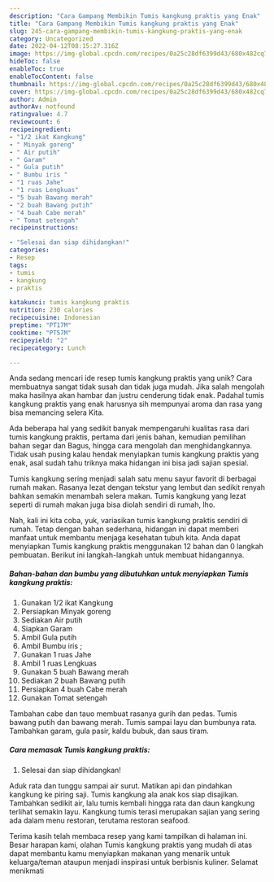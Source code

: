 ```yaml
---
description: "Cara Gampang Membikin Tumis kangkung praktis yang Enak"
title: "Cara Gampang Membikin Tumis kangkung praktis yang Enak"
slug: 245-cara-gampang-membikin-tumis-kangkung-praktis-yang-enak
category: Uncategorized
date: 2022-04-12T08:15:27.316Z
image: https://img-global.cpcdn.com/recipes/0a25c28df6399d43/680x482cq70/tumis-kangkung-praktis-foto-resep-utama.jpg
hideToc: false
enableToc: true
enableTocContent: false
thumbnail: https://img-global.cpcdn.com/recipes/0a25c28df6399d43/680x482cq70/tumis-kangkung-praktis-foto-resep-utama.jpg
cover: https://img-global.cpcdn.com/recipes/0a25c28df6399d43/680x482cq70/tumis-kangkung-praktis-foto-resep-utama.jpg
author: Admin
authorAv: notfound
ratingvalue: 4.7
reviewcount: 6
recipeingredient:
- "1/2 ikat Kangkung"
- " Minyak goreng"
- " Air putih"
- " Garam"
- " Gula putih"
- " Bumbu iris "
- "1 ruas Jahe"
- "1 ruas Lengkuas"
- "5 buah Bawang merah"
- "2 buah Bawang putih"
- "4 buah Cabe merah"
- " Tomat setengah"
recipeinstructions:

- "Selesai dan siap dihidangkan!"
categories:
- Resep
tags:
- tumis
- kangkung
- praktis

katakunci: tumis kangkung praktis 
nutrition: 230 calories
recipecuisine: Indonesian
preptime: "PT17M"
cooktime: "PT57M"
recipeyield: "2"
recipecategory: Lunch

---
```





Anda sedang mencari ide resep tumis kangkung praktis yang unik? Cara membuatnya sangat tidak susah dan tidak juga mudah. Jika salah mengolah maka hasilnya akan hambar dan justru cenderung tidak enak. Padahal tumis kangkung praktis yang enak harusnya sih mempunyai aroma dan rasa yang bisa memancing selera Kita.





Ada beberapa hal yang sedikit banyak mempengaruhi kualitas rasa dari tumis kangkung praktis, pertama dari jenis bahan, kemudian pemilihan bahan segar dan Bagus, hingga cara mengolah dan menghidangkannya. Tidak usah pusing kalau hendak menyiapkan tumis kangkung praktis yang enak,      asal sudah tahu triknya maka hidangan ini bisa jadi sajian spesial.














Tumis kangkung sering menjadi salah satu menu sayur favorit di berbagai rumah makan. Rasanya lezat dengan tekstur yang lembut dan sedikit renyah bahkan semakin menambah selera makan. Tumis kangkung yang lezat seperti di rumah makan juga bisa diolah sendiri di rumah, lho.






Nah, kali ini kita coba, yuk, variasikan tumis kangkung praktis sendiri di rumah. Tetap dengan bahan sederhana, hidangan ini dapat memberi manfaat untuk membantu menjaga kesehatan tubuh kita. Anda dapat menyiapkan Tumis kangkung praktis menggunakan 12 bahan dan 0 langkah pembuatan. Berikut ini langkah-langkah untuk membuat hidangannya.

<!--inarticleads1-->

##### Bahan-bahan dan bumbu yang dibutuhkan untuk menyiapkan Tumis kangkung praktis:

1. Gunakan 1/2 ikat Kangkung
1. Persiapkan  Minyak goreng
1. Sediakan  Air putih
1. Siapkan  Garam
1. Ambil  Gula putih
1. Ambil  Bumbu iris ;
1. Gunakan 1 ruas Jahe
1. Ambil 1 ruas Lengkuas
1. Gunakan 5 buah Bawang merah
1. Sediakan 2 buah Bawang putih
1. Persiapkan 4 buah Cabe merah
1. Gunakan  Tomat setengah


Tambahan cabe dan tauo membuat rasanya gurih dan pedas. Tumis bawang putih dan bawang merah. Tumis sampai layu dan bumbunya rata. Tambahkan garam, gula pasir, kaldu bubuk, dan saus tiram. 

<!--inarticleads2-->

##### Cara memasak Tumis kangkung praktis:


1. Selesai dan siap dihidangkan!

Aduk rata dan tunggu sampai air surut. Matikan api dan pindahkan kangkung ke piring saji. Tumis kangkung ala anak kos siap disajikan. Tambahkan sedikit air, lalu tumis kembali hingga rata dan daun kangkung terlihat semakin layu. Kangkung tumis terasi merupakan sajian yang sering ada dalam menu restoran, terutama restoran seafood. 

Terima kasih telah membaca resep yang kami tampilkan di halaman ini. Besar harapan kami, olahan Tumis kangkung praktis yang mudah di atas dapat membantu kamu menyiapkan makanan yang menarik untuk keluarga/teman ataupun menjadi inspirasi untuk berbisnis kuliner. Selamat menikmati
